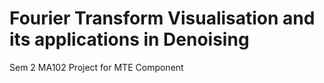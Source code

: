 # Fourier Transform Visualisation and its applications in Denoising
Sem 2 MA102 Project for MTE Component
